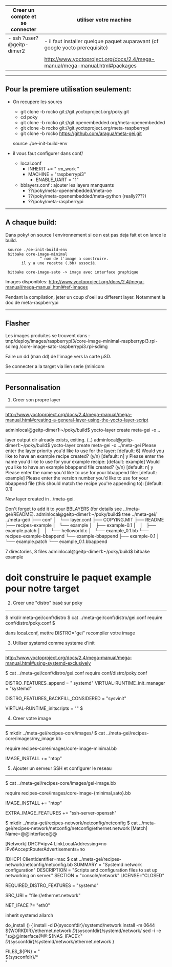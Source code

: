 | Creer un compte et se connecter |                  utiliser votre machine                                        |
|---------------------------------|--------------------------------------------------------------------------------|
|- ssh ?user?@geitp-dimer2        |  - il faut installer quelque paquet auparavant (cf google yocto prerequisite)  |
|                                 |     http://www.yoctoproject.org/docs/2.4/mega-manual/mega-manual.html#packages |

---------------------------------------
Pour la premiere utilisation seulement:
---------------------------------------

- On recupere les soures
  * git clone -b rocko git://git.yoctoproject.org/poky.git
  * cd poky
  * git clone -b rocko git://git.openembedded.org/meta-openembedded
  * git clone -b rocko git://git.yoctoproject.org/meta-raspberrypi
  * git clone -b rocko https://github.com/aragua/meta-gei.git

  source ./oe-init-build-env

- il vous faut configurer dans conf/
  - local.conf
	- INHERIT += " rm_work "
	- MACHINE = "raspberrypi3"
    	- ENABLE_UART = "1"
  - bblayers.conf : ajouter les layers manquants
	- ??/poky/meta-openembedded/meta-oe
	- ??/poky/meta-openembedded/meta-python (really????)
	- ??/poky/meta-raspberrypi

---------------
A chaque build:
---------------

Dans poky/ on source l environnement si ce n est pas deja fait et on lance le build.

     source ./oe-init-build-env
     bitbake core-image-minimal
                   ^ nom de l'image a construire.
		   il y a une recette (.bb) associé.

     bitbake core-image-sato -> image avec interface graphique

Images disponibles:
http://www.yoctoproject.org/docs/2.4/mega-manual/mega-manual.html#ref-images

Pendant la compilation, jeter un coup d'oeil au different layer.
Notamment la doc de meta-raspberrypi

-------
Flasher
-------

Les images produites se trouvent dans :
    tmp/deploy/images/raspberrypi3/core-image-minimal-raspberrypi3.rpi-sdimg
	                              /core-image-sato-raspberrypi3.rpi-sdimg

Faire un dd (man dd) de l'image vers la carte µSD.

Se connecter a la target via lien serie (minicom

----------------
Personnalisation
----------------

1. Creer son propre layer
-------------------------

http://www.yoctoproject.org/docs/2.4/mega-manual/mega-manual.html#creating-a-general-layer-using-the-yocto-layer-script

adminlocal@geitp-dimer1:~/poky/build$ yocto-layer create meta-gei -o ..

layer output dir already exists, exiting. (..)
adminlocal@geitp-dimer1:~/poky/build$ yocto-layer create meta-gei -o ../meta-gei
Please enter the layer priority you'd like to use for the layer: [default: 6]
Would you like to have an example recipe created? (y/n) [default: n] y
Please enter the name you'd like to use for your example recipe: [default: example]
Would you like to have an example bbappend file created? (y/n) [default: n] y
Please enter the name you'd like to use for your bbappend file: [default: example]
Please enter the version number you'd like to use for your bbappend file (this should match the recipe you're appending to): [default: 0.1]

New layer created in ../meta-gei.

Don't forget to add it to your BBLAYERS (for details see ../meta-gei/README).
adminlocal@geitp-dimer1:~/poky/build$ tree ../meta-gei/
../meta-gei/
├── conf
│   └── layer.conf
├── COPYING.MIT
├── README
├── recipes-example
│   └── example
│       ├── example-0.1
│       │   ├── example.patch
│       │   └── helloworld.c
│       └── example_0.1.bb
└── recipes-example-bbappend
    └── example-bbappend
            ├── example-0.1
	            │   └── example.patch
		            └── example_0.1.bbappend

7 directories, 8 files
adminlocal@geitp-dimer1:~/poky/build$ bitbake example
# doit construire le paquet example pour notre target

2. Creer une "distro" basé sur poky
-----------------------------------

$ mkdir meta-gei/conf/distro
$ cat ../meta-gei/conf/distro/gei.conf
require conf/distro/poky.conf
$

dans local.conf, mettre DISTRO="gei"
recompiler votre image

3. Utiliser systemd comme systeme d'init
----------------------------------------

http://www.yoctoproject.org/docs/2.4/mega-manual/mega-manual.html#using-systemd-exclusively

$ cat ../meta-gei/conf/distro/gei.conf
require conf/distro/poky.conf

DISTRO_FEATURES_append = " systemd"
VIRTUAL-RUNTIME_init_manager = "systemd"

DISTRO_FEATURES_BACKFILL_CONSIDERED = "sysvinit"

VIRTUAL-RUNTIME_initscripts = ""
$

4. Creer votre image
--------------------

$ mkdir ../meta-gei/recipes-core/images/
$ cat  ../meta-gei/recipes-core/images/my_image.bb

require recipes-core/images/core-image-minimal.bb

IMAGE_INSTALL += "htop"


5. Ajouter un serveur SSH et configurer le reseau
-------------------------------------------------

$ cat  ../meta-gei/recipes-core/images/gei-image.bb

require recipes-core/images/core-image-{minimal,sato}.bb

IMAGE_INSTALL += "htop"

EXTRA_IMAGE_FEATURES += "ssh-server-openssh"

$ mkdir ../meta-gei/recipes-network/netconfig/netconfig
$ cat ../meta-gei/recipes-network/netconfig/netconfig/ethernet.network
[Match]
Name=@@interface@@

[Network]
DHCP=ipv4
LinkLocalAddressing=no
IPv6AcceptRouterAdvertisements=no

[DHCP]
ClientIdentifier=mac
$ cat ../meta-gei/recipes-network/netconfig/netconfig.bb
SUMMARY = "Systemd network configuration"
DESCRIPTION = "Scripts and configuration files to set up networking on server."
SECTION = "console/network"
LICENSE="CLOSED"

REQUIRED_DISTRO_FEATURES = "systemd"

SRC_URI = "file://ethernet.network"

NET_IFACE ?= "eth0"

inherit systemd allarch

do_install () {
	      install -d ${D}${sysconfdir}/systemd/network
              install -m 0644 ${WORKDIR}/ethernet.network ${D}${sysconfdir}/systemd/network/
	      sed -i -e "s:@@interface@@:${NAS_IFACE}:" ${D}${sysconfdir}/systemd/network/ethernet.network
}

FILES_${PN} = " \
	       ${sysconfdir}/* \
"
